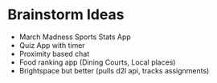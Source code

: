 # Brainstorm Ideas

- March Madness Sports Stats App
- Quiz App with timer
- Proximity based chat
- Food ranking app (Dining Courts, Local places)
- Brightspace but better (pulls d2l api, tracks assignments)
